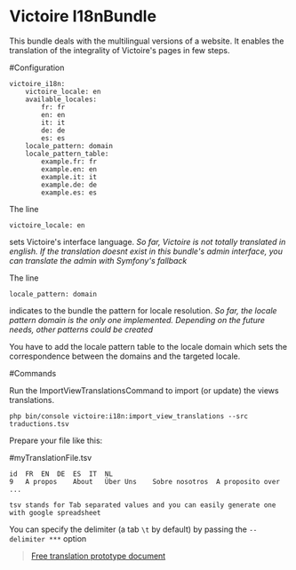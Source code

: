 # Victoire I18nBundle

This bundle deals with the multilingual versions of a website.
It enables the translation of the integrality of Victoire's pages in few steps.

#Configuration


    victoire_i18n:
        victoire_locale: en
        available_locales:
            fr: fr
            en: en
            it: it
            de: de
            es: es
        locale_pattern: domain
        locale_pattern_table:
            example.fr: fr
            example.en: en
            example.it: it
            example.de: de
            example.es: es

The line

    victoire_locale: en

sets Victoire's interface language.
*So far, Victoire is not totally translated in english. If the translation doesnt exist in this bundle's admin interface, you can translate the admin with Symfony's fallback*

The line

    locale_pattern: domain

indicates to the bundle the pattern for locale resolution.
*So far, the locale pattern domain is the only one implemented. Depending on the future needs, other patterns could be created*

You have to add the locale pattern table to the locale domain which sets the correspondence between the domains and the targeted locale.

#Commands

Run the ImportViewTranslationsCommand to import (or update) the views translations.

    php bin/console victoire:i18n:import_view_translations --src traductions.tsv

Prepare your file like this:

#myTranslationFile.tsv
```
id	FR	EN	DE	ES	IT	NL
9	A propos	About	Über Uns	Sobre nosotros	A proposito	over
...
```
`tsv stands for Tab separated values and you can easily generate one with google spreadsheet`

You can specify the delimiter (a tab `\t` by default) by passing the `--delimiter ***` option

> [Free translation prototype document](https://docs.google.com/spreadsheets/d/1qoirIucMy_3aK3zz962vb2k8BrcBNC8GySKV-aOSsj4/edit?usp=sharing)
